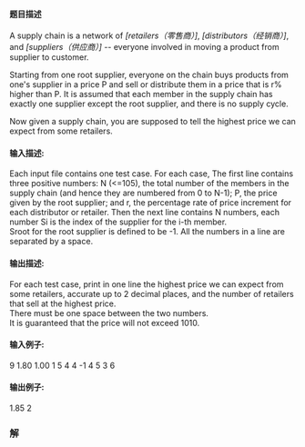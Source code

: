 #### 题目描述
A supply chain is a network of _[retailers（零售商）]_, _[distributors（经销商）]_, and _[suppliers（供应商）]_
-- everyone involved in moving a product from supplier to customer.

Starting from one root supplier, everyone on the chain buys products from one's supplier in a price P
 and sell or distribute them in a price that is r% higher than P.
It is assumed that each member in the supply chain has exactly one supplier except the root supplier,
 and there is no supply cycle.

Now given a supply chain, you are supposed to tell the highest price we can expect from some retailers.

#### 输入描述:
Each input file contains one test case.  For each case, The first line contains three positive numbers:
 N (<=105), the total number of the members in the supply chain (and hence they are numbered from 0 to N-1);
 P, the price given by the root supplier; and r, the percentage rate of price increment for each distributor
  or retailer.  Then the next line contains N numbers, each number 
 Si is the index of the supplier for the i-th member.  
 Sroot for the root supplier is defined to be -1.  All the numbers in a line are separated by a space.


#### 输出描述:
For each test case, print in one line the highest price we can expect from some retailers,
 accurate up to 2 decimal places, and the number of retailers that sell at the highest price.  
 There must be one space between the two numbers.  
 It is guaranteed that the price will not exceed 1010.

#### 输入例子:
9 1.80 1.00
1 5 4 4 -1 4 5 3 6

#### 输出例子:
1.85 2

### 解